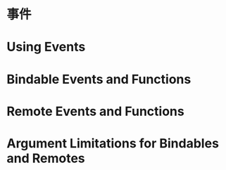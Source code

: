 # 事件

# Using Events


# Bindable Events and Functions


# Remote Events and Functions


# Argument Limitations for Bindables and Remotes




